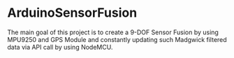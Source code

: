 # ArduinoSensorFusion
The main goal of this project is to create a 9-DOF Sensor Fusion by using MPU9250 and GPS Module and constantly updating such Madgwick filtered data via API call by using NodeMCU.